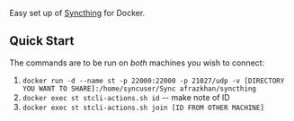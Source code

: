 Easy set up of [Syncthing](https://syncthing.net/) for Docker.

## Quick Start

The commands are to be run on _both_ machines you wish to connect:

1. `docker run -d --name st -p 22000:22000 -p 21027/udp -v [DIRECTORY YOU WANT TO SHARE]:/home/syncuser/Sync afrazkhan/syncthing`
2. `docker exec st stcli-actions.sh id` -- make note of ID
3. `docker exec st stcli-actions.sh join [ID FROM OTHER MACHINE]`
